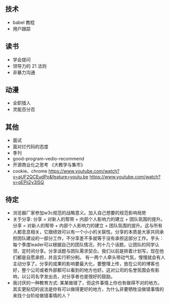 ## 技术
- babel 教程
- 用户跟踪

## 读书
- 学会提问
- 领导力的 21 法则
- 非暴力沟通


## 动漫
- 全职猎人
- 灵能百分百

## 其他
- 面试
- 面对烂代码的态度​
- 季刊
- good-program-vedio-recommend
- 开源商业化之思考 《大教学与集市》
- cookie、chrome
https://www.youtube.com/watch?v=aUF2QCEudPo&feature=youtu.be
https://www.youtube.com/watch?v=gEPii2y3ISQ

## 待定
- 浏览器厂家参加w3c规范的战略意义。加入自己想要的规范影响局势
- 关于分享: ​分享 = 对新人的帮带 + 内部个人影响力的建立 + 团队氛围的提升。分享 = 对新人的帮带 + 内部个人影响力的建立 + 团队氛围的提升。这与所有人都息息相关，它跟绩效可以有一个小小的关联性。分享的本质是大家共同承担团队建设的一部分工作，不分享差不多就等于没有承担这部分工作。芋头：每个季度leader可以根据自己的团队情况，列十几个话题，让团队的同学认领，定时间分享。分享话题与团队需求契合。我们以前是排着计划写，现在他们都是自愿承担，并且实行积分制。
有一两个人牵头带动气氛，慢慢就会有人主动分享了。分享的成果的影响要最大化，要整理上传，放在公司的博客也好，整个公司或者外部都可以看到的地方也好。这对公司的名誉氛围会有影响，以公司名字发出去，对分享者也是很好的鼓励。
- 我讨厌的一种教育方式: 某某做错了，但这件事情上你也有做得不对的地方。其实更贴切的说法是你有可以做得更好的地方，为什么非要牺牲没做错事情的来找个台阶给做错事情的人？
